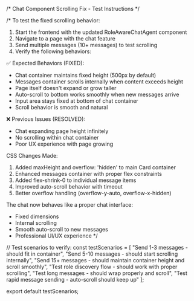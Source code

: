 /* Chat Component Scrolling Fix - Test Instructions */

/*
To test the fixed scrolling behavior:

1. Start the frontend with the updated RoleAwareChatAgent component
2. Navigate to a page with the chat feature
3. Send multiple messages (10+ messages) to test scrolling
4. Verify the following behaviors:

✅ Expected Behaviors (FIXED):
- Chat container maintains fixed height (500px by default)
- Messages container scrolls internally when content exceeds height
- Page itself doesn't expand or grow taller
- Auto-scroll to bottom works smoothly when new messages arrive
- Input area stays fixed at bottom of chat container
- Scroll behavior is smooth and natural

❌ Previous Issues (RESOLVED):
- Chat expanding page height infinitely
- No scrolling within chat container
- Poor UX experience with page growing

CSS Changes Made:
1. Added maxHeight and overflow: 'hidden' to main Card container
2. Enhanced messages container with proper flex constraints
3. Added flex-shrink-0 to individual message items
4. Improved auto-scroll behavior with timeout
5. Better overflow handling (overflow-y-auto, overflow-x-hidden)

The chat now behaves like a proper chat interface:
- Fixed dimensions
- Internal scrolling
- Smooth auto-scroll to new messages
- Professional UI/UX experience
*/

// Test scenarios to verify:
const testScenarios = [
  "Send 1-3 messages - should fit in container",
  "Send 5-10 messages - should start scrolling internally", 
  "Send 15+ messages - should maintain container height and scroll smoothly",
  "Test role discovery flow - should work with proper scrolling",
  "Test long messages - should wrap properly and scroll",
  "Test rapid message sending - auto-scroll should keep up"
];

export default testScenarios;
